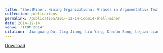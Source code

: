 ```yaml
---
title: "ShellMiner: Mining Organizational Phrases in Argumentative Texts in Social Media"
collection: publications
permalink: /publication/2014-12-14-icdm14-shell-miner
date: 2014-12-14
venue: 'ICDM 2014'
citation: 'Jianguang Du, Jing Jiang, Liu Yang, Dandan Song, Lejian Liao. ShellMiner: Mining Organizational Phrases in Argumentative Texts in Social Media. In Proceedings of the 14th IEEE International Conference on Data Mining (ICDM 2014 ), Shenzhen, China, December 14-17, 2014. Short Paper. Acceptance rate = 19.7% (143 out of 727). '
---
```


<a href='http://yangliuy.github.io/files/papers/14-ICDM-shellMiner.pdf'>Download</a>

